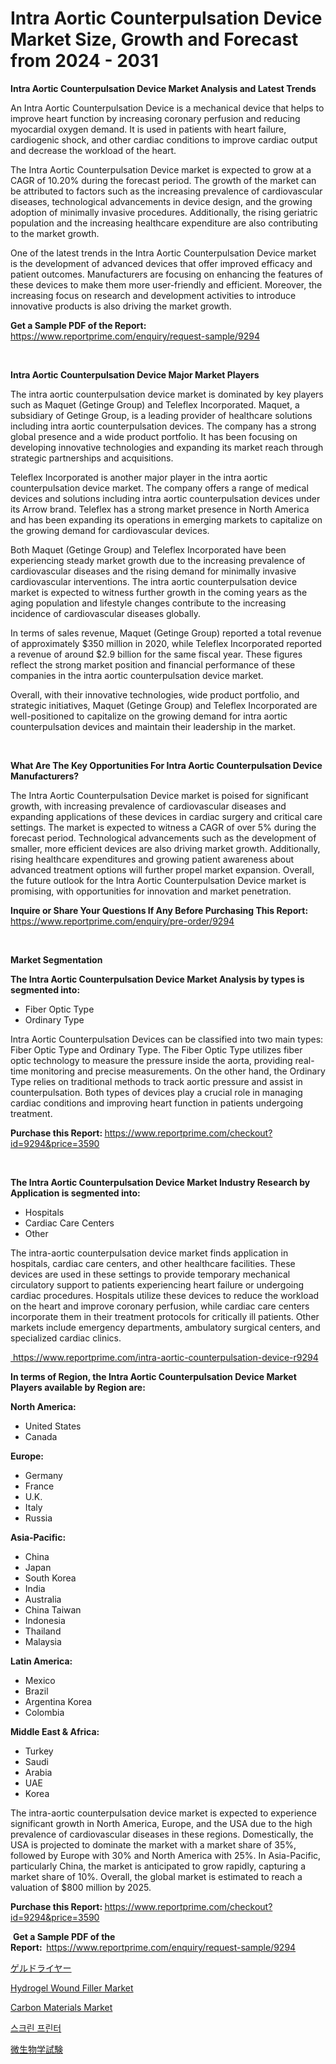 <p><h1>Intra Aortic Counterpulsation Device Market Size, Growth and Forecast from 2024 - 2031</h1></p><p><strong>Intra Aortic Counterpulsation Device Market Analysis and Latest Trends</strong></p>
<p><p>An Intra Aortic Counterpulsation Device is a mechanical device that helps to improve heart function by increasing coronary perfusion and reducing myocardial oxygen demand. It is used in patients with heart failure, cardiogenic shock, and other cardiac conditions to improve cardiac output and decrease the workload of the heart.</p><p>The Intra Aortic Counterpulsation Device market is expected to grow at a CAGR of 10.20% during the forecast period. The growth of the market can be attributed to factors such as the increasing prevalence of cardiovascular diseases, technological advancements in device design, and the growing adoption of minimally invasive procedures. Additionally, the rising geriatric population and the increasing healthcare expenditure are also contributing to the market growth.</p><p>One of the latest trends in the Intra Aortic Counterpulsation Device market is the development of advanced devices that offer improved efficacy and patient outcomes. Manufacturers are focusing on enhancing the features of these devices to make them more user-friendly and efficient. Moreover, the increasing focus on research and development activities to introduce innovative products is also driving the market growth.</p></p>
<p><strong>Get a Sample PDF of the Report:&nbsp;</strong> <a href="https://www.reportprime.com/enquiry/request-sample/9294">https://www.reportprime.com/enquiry/request-sample/9294</a></p>
<p>&nbsp;</p>
<p><strong>Intra Aortic Counterpulsation Device Major Market Players</strong></p>
<p><p>The intra aortic counterpulsation device market is dominated by key players such as Maquet (Getinge Group) and Teleflex Incorporated. Maquet, a subsidiary of Getinge Group, is a leading provider of healthcare solutions including intra aortic counterpulsation devices. The company has a strong global presence and a wide product portfolio. It has been focusing on developing innovative technologies and expanding its market reach through strategic partnerships and acquisitions.</p><p>Teleflex Incorporated is another major player in the intra aortic counterpulsation device market. The company offers a range of medical devices and solutions including intra aortic counterpulsation devices under its Arrow brand. Teleflex has a strong market presence in North America and has been expanding its operations in emerging markets to capitalize on the growing demand for cardiovascular devices.</p><p>Both Maquet (Getinge Group) and Teleflex Incorporated have been experiencing steady market growth due to the increasing prevalence of cardiovascular diseases and the rising demand for minimally invasive cardiovascular interventions. The intra aortic counterpulsation device market is expected to witness further growth in the coming years as the aging population and lifestyle changes contribute to the increasing incidence of cardiovascular diseases globally.</p><p>In terms of sales revenue, Maquet (Getinge Group) reported a total revenue of approximately $350 million in 2020, while Teleflex Incorporated reported a revenue of around $2.9 billion for the same fiscal year. These figures reflect the strong market position and financial performance of these companies in the intra aortic counterpulsation device market.</p><p>Overall, with their innovative technologies, wide product portfolio, and strategic initiatives, Maquet (Getinge Group) and Teleflex Incorporated are well-positioned to capitalize on the growing demand for intra aortic counterpulsation devices and maintain their leadership in the market.</p></p>
<p>&nbsp;</p>
<p><strong>What Are The Key Opportunities For Intra Aortic Counterpulsation Device Manufacturers?</strong></p>
<p><p>The Intra Aortic Counterpulsation Device market is poised for significant growth, with increasing prevalence of cardiovascular diseases and expanding applications of these devices in cardiac surgery and critical care settings. The market is expected to witness a CAGR of over 5% during the forecast period. Technological advancements such as the development of smaller, more efficient devices are also driving market growth. Additionally, rising healthcare expenditures and growing patient awareness about advanced treatment options will further propel market expansion. Overall, the future outlook for the Intra Aortic Counterpulsation Device market is promising, with opportunities for innovation and market penetration.</p></p>
<p><strong>Inquire or Share Your Questions If Any Before Purchasing This Report:</strong> <a href="https://www.reportprime.com/enquiry/pre-order/9294">https://www.reportprime.com/enquiry/pre-order/9294</a></p>
<p>&nbsp;</p>
<p><strong>Market Segmentation</strong></p>
<p><strong>The Intra Aortic Counterpulsation Device Market Analysis by types is segmented into:</strong></p>
<p><ul><li>Fiber Optic Type</li><li>Ordinary Type</li></ul></p>
<p><p>Intra Aortic Counterpulsation Devices can be classified into two main types: Fiber Optic Type and Ordinary Type. The Fiber Optic Type utilizes fiber optic technology to measure the pressure inside the aorta, providing real-time monitoring and precise measurements. On the other hand, the Ordinary Type relies on traditional methods to track aortic pressure and assist in counterpulsation. Both types of devices play a crucial role in managing cardiac conditions and improving heart function in patients undergoing treatment.</p></p>
<p><strong>Purchase this Report:&nbsp;</strong><a href="https://www.reportprime.com/checkout?id=9294&price=3590">https://www.reportprime.com/checkout?id=9294&price=3590</a></p>
<p>&nbsp;</p>
<p><strong>The Intra Aortic Counterpulsation Device Market Industry Research by Application is segmented into:</strong></p>
<p><ul><li>Hospitals</li><li>Cardiac Care Centers</li><li>Other</li></ul></p>
<p><p>The intra-aortic counterpulsation device market finds application in hospitals, cardiac care centers, and other healthcare facilities. These devices are used in these settings to provide temporary mechanical circulatory support to patients experiencing heart failure or undergoing cardiac procedures. Hospitals utilize these devices to reduce the workload on the heart and improve coronary perfusion, while cardiac care centers incorporate them in their treatment protocols for critically ill patients. Other markets include emergency departments, ambulatory surgical centers, and specialized cardiac clinics.</p></p>
<p><a href="https://www.reportprime.com/intra-aortic-counterpulsation-device-r9294">&nbsp;https://www.reportprime.com/intra-aortic-counterpulsation-device-r9294</a></p>
<p><strong>In terms of Region, the Intra Aortic Counterpulsation Device Market Players available by Region are:</strong></p>
<p>
    <p> <strong> North America: </strong>
        <ul>
            <li>United States</li>
            <li>Canada</li>
        </ul>
        </p> 
    <p> <strong> Europe: </strong>
        <ul>
            <li>Germany</li>
            <li>France</li>
            <li>U.K.</li>
            <li>Italy</li>
            <li>Russia</li>
        </ul>
        </p> 
    <p> <strong> Asia-Pacific: </strong>
        <ul>
            <li>China</li>
            <li>Japan</li>
            <li>South Korea</li>
            <li>India</li>
            <li>Australia</li>
            <li>China Taiwan</li>
            <li>Indonesia</li>
            <li>Thailand</li>
            <li>Malaysia</li>
        </ul>
        </p> 
    <p> <strong> Latin America: </strong>
        <ul>
            <li>Mexico</li>
            <li>Brazil</li>
            <li>Argentina Korea</li>
            <li>Colombia</li>
        </ul>
        </p> 
    <p> <strong> Middle East & Africa: </strong>
        <ul>
            <li>Turkey</li>
            <li>Saudi</li>
            <li>Arabia</li>
            <li>UAE</li>
            <li>Korea</li>
        </ul>
    </p>
    </p>
<p><p>The intra-aortic counterpulsation device market is expected to experience significant growth in North America, Europe, and the USA due to the high prevalence of cardiovascular diseases in these regions. Domestically, the USA is projected to dominate the market with a market share of 35%, followed by Europe with 30% and North America with 25%. In Asia-Pacific, particularly China, the market is anticipated to grow rapidly, capturing a market share of 10%. Overall, the global market is estimated to reach a valuation of $800 million by 2025.</p></p>
<p><strong>Purchase this Report: </strong><a href="https://www.reportprime.com/checkout?id=9294&price=3590">https://www.reportprime.com/checkout?id=9294&price=3590</a></p>
<p>&nbsp;<strong>Get a Sample PDF of the Report:&nbsp;&nbsp;</strong><a href="https://www.reportprime.com/enquiry/request-sample/9294">https://www.reportprime.com/enquiry/request-sample/9294</a></p>
<p><strong></strong></p>
<p><p><a href="https://github.com/dandier2003/Market-Research-Report-List-1/blob/main/193068123482.md">ゲルドライヤー</a></p><p><a href="https://github.com/lbird53714/Market-Research-Report-List-4/blob/main/hydrogel-wound-filler-market.md">Hydrogel Wound Filler Market</a></p><p><a href="https://issuu.com/reportprime-2/docs/carbon-materials-market-size-2030.pptx">Carbon Materials Market</a></p><p><a href="https://github.com/OwenHamiytll568745/Market-Research-Report-List-1/blob/main/597989621338.md">스크린 프린터</a></p><p><a href="https://github.com/sghwr779811674/Market-Research-Report-List-1/blob/main/611185823481.md">微生物学試験</a></p></p>